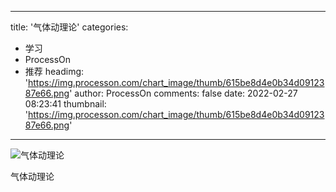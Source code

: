 
---
title: '气体动理论'
categories: 
 - 学习
 - ProcessOn
 - 推荐
headimg: 'https://img.processon.com/chart_image/thumb/615be8d4e0b34d0912387e66.png'
author: ProcessOn
comments: false
date: 2022-02-27 08:23:41
thumbnail: 'https://img.processon.com/chart_image/thumb/615be8d4e0b34d0912387e66.png'
---

<div>   
<img class="thumb" alt="气体动理论" src="https://img.processon.com/chart_image/thumb/615be8d4e0b34d0912387e66.png" referrerpolicy="no-referrer">
<p>气体动理论</p>  
</div>
            